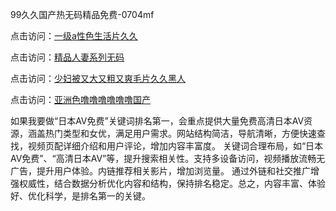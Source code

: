 99久久国产热无码精品免费-0704mf

点击访问：<a href="https://cfad.pages.dev/">一级a性色生活片久久</a>

点击访问：<a href="https://gfd-5xg.pages.dev/">精品人妻系列无码</a>

点击访问：<a href="https://fdhf-454.pages.dev/">少妇被又大又粗又爽毛片久久黑人</a>

点击访问：<a href="https://bered.pages.dev/">亚洲色噜噜噜噜噜噜国产</a>

如果我要做“日本AV免费”关键词排名第一，会重点提供大量免费高清日本AV资源，涵盖热门类型和女优，满足用户需求。网站结构简洁，导航清晰，方便快速查找，视频页配详细介绍和用户评论，增加内容丰富度。
关键词合理布局，如“日本AV免费”、“高清日本AV”等，提升搜索相关性。支持多设备访问，视频播放流畅无广告，提升用户体验。内链推荐相关影片，增加浏览量。
通过外链和社交推广增强权威性，结合数据分析优化内容和结构，保持排名稳定。总之，内容丰富、体验好、优化科学，是排名第一的关键。

<span style="display:none;">[Canonical link](）</span>
